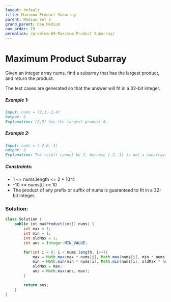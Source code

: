 ```yaml
---
layout: default
title: Maximum Product Subarray
parent: Medium Set 2
grand_parent: DSA Medium
nav_order: 19
permalink: /problem-69-Maximum Product Subarray/
---
```

# Maximum Product Subarray
Given an integer array nums, find a subarray that has the largest product, and return the product.

The test cases are generated so that the answer will fit in a 32-bit integer.

##### Example 1:
```markdown
Input: nums = [2,3,-2,4]
Output: 6
Explanation: [2,3] has the largest product 6.
```
##### Example 2:
```markdown
Input: nums = [-2,0,-1]
Output: 0
Explanation: The result cannot be 2, because [-2,-1] is not a subarray.
```
##### Constraints:
* 1 <= nums.length <= 2 * 10^4
* -10 <= nums[i] <= 10
* The product of any prefix or suffix of nums is guaranteed to fit in a 32-bit integer.

### Solution:
```java
class Solution {
    public int maxProduct(int[] nums) {
        int max = 1;
        int min = 1;
        int oldMax = 1;
        int ans = Integer.MIN_VALUE;

        for(int i = 0; i < nums.length; i++){
            max = Math.max(max * nums[i], Math.max(nums[i], min * nums[i]));
            min = Math.min(min * nums[i], Math.min(nums[i], oldMax * nums[i]));
            oldMax = max;
            ans = Math.max(ans, max);
        }

        return ans;
    }
}
```